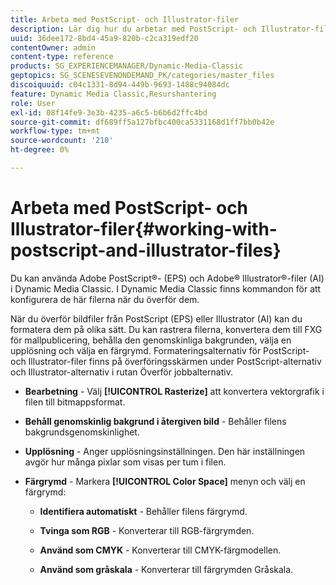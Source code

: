 ```yaml
---
title: Arbeta med PostScript- och Illustrator-filer
description: Lär dig hur du arbetar med PostScript- och Illustrator-filer.
uuid: 36dee172-8bd4-45a9-820b-c2ca319edf20
contentOwner: admin
content-type: reference
products: SG_EXPERIENCEMANAGER/Dynamic-Media-Classic
geptopics: SG_SCENESEVENONDEMAND_PK/categories/master_files
discoiquuid: c04c1331-8d94-449b-9693-1488c94084dc
feature: Dynamic Media Classic,Resurshantering
role: User
exl-id: 08f14fe9-3e3b-4235-a6c5-b6b6d2ffc4bd
source-git-commit: df689ff5a127bfbc400ca5331168d1ff7bb0b42e
workflow-type: tm+mt
source-wordcount: '210'
ht-degree: 0%

---
```


# Arbeta med PostScript- och Illustrator-filer{#working-with-postscript-and-illustrator-files}

Du kan använda Adobe PostScript®- (EPS) och Adobe® Illustrator®-filer (AI) i Dynamic Media Classic. I Dynamic Media Classic finns kommandon för att konfigurera de här filerna när du överför dem.

När du överför bildfiler från PostScript (EPS) eller Illustrator (AI) kan du formatera dem på olika sätt. Du kan rastrera filerna, konvertera dem till FXG för mallpublicering, behålla den genomskinliga bakgrunden, välja en upplösning och välja en färgrymd. Formateringsalternativ för PostScript- och Illustrator-filer finns på överföringsskärmen under PostScript-alternativ och Illustrator-alternativ i rutan Överför jobbalternativ.

* **Bearbetning**  - Välj  **[!UICONTROL Rasterize]** att konvertera vektorgrafik i filen till bitmappsformat.

* **Behåll genomskinlig bakgrund i återgiven bild**  - Behåller filens bakgrundsgenomskinlighet.

* **Upplösning**  - Anger upplösningsinställningen. Den här inställningen avgör hur många pixlar som visas per tum i filen.

* **Färgrymd** - Markera  **[!UICONTROL Color Space]** menyn och välj en färgrymd:

   * **Identifiera automatiskt**  - Behåller filens färgrymd.

   * **Tvinga som RGB**  - Konverterar till RGB-färgrymden.

   * **Använd som CMYK**  - Konverterar till CMYK-färgmodellen.

   * **Använd som gråskala**  - Konverterar till färgrymden Gråskala.
